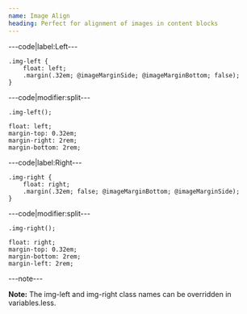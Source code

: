 ```yaml
---
name: Image Align
heading: Perfect for alignment of images in content blocks
---
```


---code|label:Left---

```less
.img-left {
	float: left;
	.margin(.32em; @imageMarginSide; @imageMarginBottom; false);
}
```

---code|modifier:split---

```less
.img-left();
```

```less
float: left;
margin-top: 0.32em;
margin-right: 2rem;
margin-bottom: 2rem;
```

---code|label:Right---

```less
.img-right {
	float: right;
	.margin(.32em; false; @imageMarginBottom; @imageMarginSide);
}
```

---code|modifier:split---

```less
.img-right();
```

```less
float: right;
margin-top: 0.32em;
margin-bottom: 2rem;
margin-left: 2rem;
```

---note---

**Note:** The img-left and img-right class names can be overridden in variables.less.